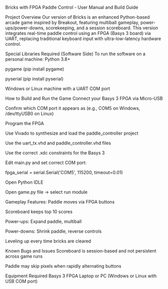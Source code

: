 Bricks with FPGA Paddle Control - User Manual and Build Guide

Project Overview
Our version of Bricks is an enhanced Python-based arcade game inspired by Breakout, featuring multiball gameplay, power-ups/power-downs, scorekeeping, and a session scoreboard. This version integrates real-time paddle control using an FPGA (Basys 3 board) via UART, replacing traditional keyboard input with ultra-low-latency hardware control.

Special Libraries Required (Software Side)
To run the software on a personal machine:
Python 3.8+


pygame (pip install pygame)


pyserial (pip install pyserial)


Windows or Linux machine with a UART COM port



How to Build and Run the Game
Connect your Basys 3 FPGA via Micro-USB



Confirm which COM port it appears as (e.g., COM5 on Windows, /dev/ttyUSB0 on Linux)


Program the FPGA


Use Vivado to synthesize and load the paddle_controller project


Use the uart_tx.vhd and paddle_controller.vhd files


Use the correct .xdc constraints for the Basys 3


Edit main.py and set correct COM port:

 fpga_serial = serial.Serial('COM5', 115200, timeout=0.01)

Open Python IDLE

Open game.py file -> select run module



Gameplay Features:
Paddle moves via FPGA buttons


Scoreboard keeps top 10 scores


Power-ups: Expand paddle, multiball


Power-downs: Shrink paddle, reverse controls


Leveling up every time bricks are cleared



Known Bugs and Issues
Scoreboard is session-based and not persistent across game runs


Paddle may skip pixels when rapidly alternating buttons


Equipment Required
Basys 3 FPGA
Laptop or PC (Windows or Linux with USB COM port)




